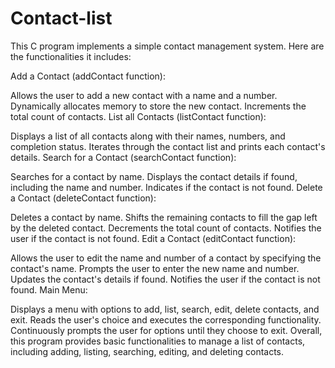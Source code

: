 # Contact-list

This C program implements a simple contact management system. Here are the functionalities it includes:

Add a Contact (addContact function):

Allows the user to add a new contact with a name and a number.
Dynamically allocates memory to store the new contact.
Increments the total count of contacts.
List all Contacts (listContact function):

Displays a list of all contacts along with their names, numbers, and completion status.
Iterates through the contact list and prints each contact's details.
Search for a Contact (searchContact function):

Searches for a contact by name.
Displays the contact details if found, including the name and number.
Indicates if the contact is not found.
Delete a Contact (deleteContact function):

Deletes a contact by name.
Shifts the remaining contacts to fill the gap left by the deleted contact.
Decrements the total count of contacts.
Notifies the user if the contact is not found.
Edit a Contact (editContact function):

Allows the user to edit the name and number of a contact by specifying the contact's name.
Prompts the user to enter the new name and number.
Updates the contact's details if found.
Notifies the user if the contact is not found.
Main Menu:

Displays a menu with options to add, list, search, edit, delete contacts, and exit.
Reads the user's choice and executes the corresponding functionality.
Continuously prompts the user for options until they choose to exit.
Overall, this program provides basic functionalities to manage a list of contacts, including adding, listing, searching, editing, and deleting contacts.